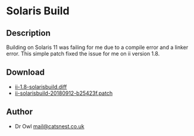 Solaris Build
=============

Description
-----------
Building on Solaris 11 was failing for me due to a compile error and a linker
error. This simple patch fixed the issue for me on ii version 1.8.

Download
--------
* [ii-1.8-solarisbuild.diff](ii-1.8-solarisbuild.diff)
* [ii-solarisbuild-20180912-b25423f.patch](ii-solarisbuild-20180912-b25423f.patch)

Author
------
* Dr Owl <mail@catsnest.co.uk>
